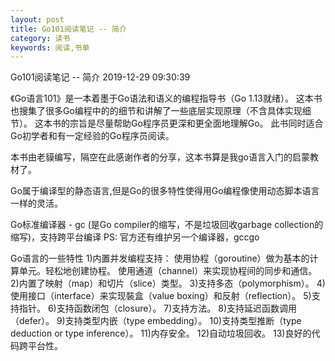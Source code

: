 ```yaml
---
layout: post
title: Go101阅读笔记 -- 简介
category: 读书
keywords: 阅读,书单
---
```


Go101阅读笔记 -- 简介
2019-12-29 09:30:39

《Go语言101》是一本着墨于Go语法和语义的编程指导书（Go 1.13就绪）。 这本书也搜集了很多Go编程中的的细节和讲解了一些底层实现原理（不含具体实现细节）。 这本书的宗旨是尽量帮助Go程序员更深和更全面地理解Go。 此书同时适合Go初学者和有一定经验的Go程序员阅读。

本书由老貘编写，隔空在此感谢作者的分享，这本书算是我go语言入门的启蒙教材了。

Go属于编译型的静态语言,但是Go的很多特性使得用Go编程像使用动态脚本语言一样的灵活。

Go标准编译器 - gc (是Go compiler的缩写，不是垃圾回收garbage collection的缩写)，支持跨平台编译
PS: 官方还有维护另一个编译器，gccgo

Go语言的一些特性
    1)内置并发编程支持：
        使用协程（goroutine）做为基本的计算单元。轻松地创建协程。
        使用通道（channel）来实现协程间的同步和通信。
    2)内置了映射（map）和切片（slice）类型。
    3)支持多态（polymorphism）。
    4)使用接口（interface）来实现裝盒（value boxing）和反射（reflection）。
    5)支持指针。
    6)支持函数闭包（closure）。
    7)支持方法。
    8)支持延迟函数调用（defer）。
    9)支持类型内嵌（type embedding）。
    10)支持类型推断（type deduction or type inference）。
    11)内存安全。
    12)自动垃圾回收。
    13)良好的代码跨平台性。




